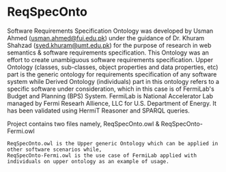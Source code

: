 # ReqSpecOnto
Software Requirements Specification Ontology was developed by Usman Ahmed (usman.ahmed@fui.edu.pk) under the guidance of Dr. Khuram Shahzad (syed.khuram@umt.edu.pk) for the purpose of research in web semantics & software requirements specification. This Ontology was an effort to create unambiguous software requirements specification. Upper Ontology (classes, sub-classes, object properties and data properties, etc) part is the generic ontology for requirements specification of any software system while Derived Ontology (individuals) part in this ontology refers to a specific software under consideration, which in this case is of FermiLab's Budget and Planning (BPS) System. FermiLab is National Accelerator Lab managed by Fermi Researh Allience, LLC for U.S. Department of Energy. It has been validated using HermiT Reasoner and SPARQL queries.

Project contains two files namely, ReqSpecOnto.owl & ReqSpecOnto-Fermi.owl

    ReqSpecOnto.owl is the Upper generic Ontology which can be applied in other software scenarios while,
    ReqSpecOnto-Fermi.owl is the use case of FermiLab applied with individuals on upper ontology as an example of usage.

